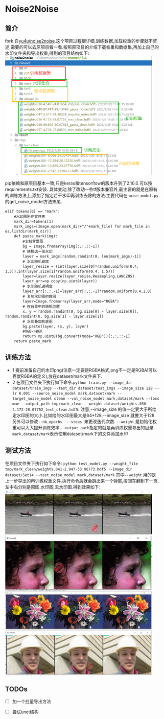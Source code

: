 # Noise2Noise

## 简介

fork 自[yu4u/noise2noise](https://github.com/yu4u/noise2noise/blob/master/README.md).这个项目过程很详细,训练数据,加载权重的步骤就不赘述,需要的可以去原项目看一看.按照原项目的介绍下载权重和数据集,再加上自己的水印文件夹和导出权重,得到的项目结构如下:
<img src="result/all.png" width="480px">

pip依赖和原项目基本一致,只是keras和tensorflow的版本升到了2.10.0.可以按requirements.txt安装.
具体变动,除了改动一些tf版本兼容外,最主要的就是在原有的训练方法上,添加了指定若干水印再训练去除的方法.主要代码在`noise_model.py`的get_noise_model方法末尾.

```
elif tokens[0] == "mark":
    #水印图所在文件夹
    mark_dir=tokens[1]
    mark_imgs=[Image.open(mark_dir+"/"+mark_file) for mark_file in os.listdir(mark_dir)]
    def paste_mark(img):
        #复制背景图
        bg = Image.fromarray(img[:,:,::-1])
        # 随机选一张水印
        layer = mark_imgs[random.randint(0, len(mark_imgs)-1)]
        # 水印随机缩放
        layer_resize = (int(layer.size[0]*random.uniform(0.4, 1.5)),int(layer.size[1]*random.uniform(0.4, 1.5)))
        layer=layer.resize(layer_resize,Resampling.LANCZOS)
        layer_arr=np.copy(np.uint8(layer))
        # 水印随机透明度
        layer_arr[:,:,-1]=layer_arr[:,:,-1]*random.uniform(0.4,1.0)
        # 复制水印图的数组
        layer=Image.fromarray(layer_arr,mode="RGBA")
        # 在背景中的随机位置
        x, y = random.randint(0, bg.size[0] - layer.size[0]), random.randint(0, bg.size[1] - layer.size[1])
        # 水印叠加到底图
        bg.paste(layer, (x, y), layer)
        #RGB->BGR
        return np.uint8(bg.convert(mode="RGB"))[:,:,::-1]
    return paste_mark
```

## 训练方法

- 1 提前准备自己的水印png(注意一定要是RGBA格式,png不一定是RGBA!可以百度RGBA的定义),放在dataset/mark文件夹下.
- 2 在项目文件夹下执行如下命令.`python train.py --image_dir dataset/train_imgs --test_dir dataset/test_imgs --image_size 128 --lr 0.001 --source_noise_model mark,dataset/mark --target_noise_model clean --val_noise_model mark,dataset/mark --loss mae --output_path tmp/mark_clean --weight dataset/weights.056-4.172-28.07752_text_clean.hdf5`.
 注意,--image_size 的值一定要大于所给定水印图的大小.比如给的水印图最大是64*128,--image_size 就要大于128.
 另外可以修改`--nb_epochs  --steps `来更改迭代次数.
 `--weight` 是初始化权重可以大大提升训练效率,`--output_path`指定的就是再训练权重导出的目录.
 `mark,dataset/mark`表示使用dataset/mark下的文件添加水印

## 测试方法

在项目文件夹下执行如下命令:
`python test_model.py --weight_file tmp/mark_clean/weights.041-2.947-33.96773.hdf5 --image_dir dataset/Set14 --test_noise_model mark,dataset/mark`
其中`--weight` 用的是上一步导出的再训练权重文件.执行命令后就会跳出来一个弹窗,按回车翻到下一页.左中右分别是原图,水印图,去水印图.得到效果如下:
<img src="result/1.png" width="480px">
<img src="result/2.png" width="480px">
<img src="result/3.png" width="480px">
<img src="result/4.png" width="480px">



## TODOs

- [ ] 加一个批量导出方法

- [ ] 尝试unet结构

